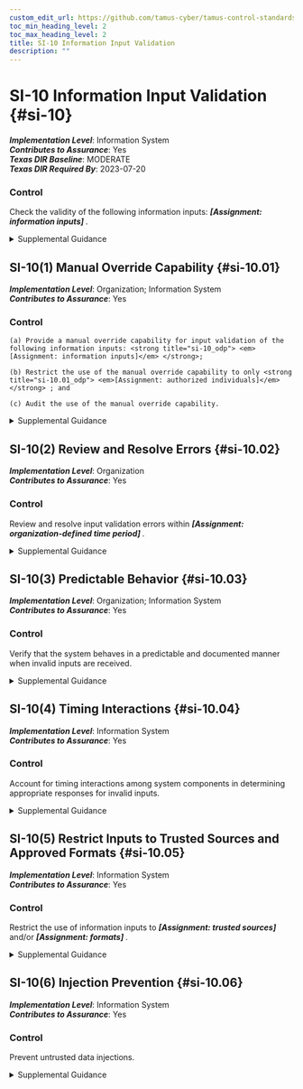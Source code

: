 ```yaml
---
custom_edit_url: https://github.com/tamus-cyber/tamus-control-standards/tree/main/content/tamus.edu/TAMUS_profile.yaml
toc_min_heading_level: 2
toc_max_heading_level: 2
title: SI-10 Information Input Validation
description: ""
---
```


# SI-10 Information Input Validation {#si-10}

_**Implementation Level**_: Information System\
_**Contributes to Assurance**_: Yes\
_**Texas DIR Baseline**_: MODERATE\
_**Texas DIR Required By**_: 2023-07-20

### Control

Check the validity of the following information inputs: <strong title="si-10_odp"> <em>[Assignment: information inputs]</em> </strong>.


<details><summary>Supplemental Guidance</summary>Checking the valid syntax and semantics of system inputs—including character set, length, numerical range, and acceptable values—verifies that inputs match specified definitions for format and content. For example, if the organization specifies that numerical values between 1-100 are the only acceptable inputs for a field in a given application, inputs of "387," "abc," or "%K%" are invalid inputs and are not accepted as input to the system. Valid inputs are likely to vary from field to field within a software application. Applications typically follow well-defined protocols that use structured messages (i.e., commands or queries) to communicate between software modules or system components. Structured messages can contain raw or unstructured data interspersed with metadata or control information. If software applications use attacker-supplied inputs to construct structured messages without properly encoding such messages, then the attacker could insert malicious commands or special characters that can cause the data to be interpreted as control information or metadata. Consequently, the module or component that receives the corrupted output will perform the wrong operations or otherwise interpret the data incorrectly. Prescreening inputs prior to passing them to interpreters prevents the content from being unintentionally interpreted as commands. Input validation ensures accurate and correct inputs and prevents attacks such as cross-site scripting and a variety of injection attacks.</details>


## SI-10(1) Manual Override Capability {#si-10.01}

_**Implementation Level**_: Organization; Information System\
_**Contributes to Assurance**_: Yes

### Control



    (a) Provide a manual override capability for input validation of the following information inputs: <strong title="si-10_odp"> <em>[Assignment: information inputs]</em> </strong>;

    (b) Restrict the use of the manual override capability to only <strong title="si-10.01_odp"> <em>[Assignment: authorized individuals]</em> </strong> ; and

    (c) Audit the use of the manual override capability.


<details><summary>Supplemental Guidance</summary>In certain situations, such as during events that are defined in contingency plans, a manual override capability for input validation may be needed. Manual overrides are used only in limited circumstances and with the inputs defined by the organization.</details>


## SI-10(2) Review and Resolve Errors {#si-10.02}

_**Implementation Level**_: Organization\
_**Contributes to Assurance**_: Yes

### Control

Review and resolve input validation errors within <strong title="si-10.2_prm_1"> <em>[Assignment: organization-defined time period]</em> </strong>.


<details><summary>Supplemental Guidance</summary>Resolution of input validation errors includes correcting systemic causes of errors and resubmitting transactions with corrected input. Input validation errors are those related to the information inputs defined by the organization in the base control ( [SI-10](/catalog/si/si-10)).</details>


## SI-10(3) Predictable Behavior {#si-10.03}

_**Implementation Level**_: Organization; Information System\
_**Contributes to Assurance**_: Yes

### Control

Verify that the system behaves in a predictable and documented manner when invalid inputs are received.


<details><summary>Supplemental Guidance</summary>A common vulnerability in organizational systems is unpredictable behavior when invalid inputs are received. Verification of system predictability helps ensure that the system behaves as expected when invalid inputs are received. This occurs by specifying system responses that allow the system to transition to known states without adverse, unintended side effects. The invalid inputs are those related to the information inputs defined by the organization in the base control ( [SI-10](/catalog/si/si-10)).</details>


## SI-10(4) Timing Interactions {#si-10.04}

_**Implementation Level**_: Information System\
_**Contributes to Assurance**_: Yes

### Control

Account for timing interactions among system components in determining appropriate responses for invalid inputs.


<details><summary>Supplemental Guidance</summary>In addressing invalid system inputs received across protocol interfaces, timing interactions become relevant, where one protocol needs to consider the impact of the error response on other protocols in the protocol stack. For example, 802.11 standard wireless network protocols do not interact well with Transmission Control Protocols (TCP) when packets are dropped (which could be due to invalid packet input). TCP assumes packet losses are due to congestion, while packets lost over 802.11 links are typically dropped due to noise or collisions on the link. If TCP makes a congestion response, it takes the wrong action in response to a collision event. Adversaries may be able to use what appear to be acceptable individual behaviors of the protocols in concert to achieve adverse effects through suitable construction of invalid input. The invalid inputs are those related to the information inputs defined by the organization in the base control ( [SI-10](/catalog/si/si-10)).</details>


## SI-10(5) Restrict Inputs to Trusted Sources and Approved Formats {#si-10.05}

_**Implementation Level**_: Information System\
_**Contributes to Assurance**_: Yes

### Control

Restrict the use of information inputs to <strong title="si-10.05_odp.01"> <em>[Assignment: trusted sources]</em> </strong> and/or <strong title="si-10.05_odp.02"> <em>[Assignment: formats]</em> </strong>.


<details><summary>Supplemental Guidance</summary>Restricting the use of inputs to trusted sources and in trusted formats applies the concept of authorized or permitted software to information inputs. Specifying known trusted sources for information inputs and acceptable formats for such inputs can reduce the probability of malicious activity. The information inputs are those defined by the organization in the base control ( [SI-10](/catalog/si/si-10)).</details>


## SI-10(6) Injection Prevention {#si-10.06}

_**Implementation Level**_: Information System\
_**Contributes to Assurance**_: Yes

### Control

Prevent untrusted data injections.


<details><summary>Supplemental Guidance</summary>Untrusted data injections may be prevented using a parameterized interface or output escaping (output encoding). Parameterized interfaces separate data from code so that injections of malicious or unintended data cannot change the semantics of commands being sent. Output escaping uses specified characters to inform the interpreter’s parser whether data is trusted. Prevention of untrusted data injections are with respect to the information inputs defined by the organization in the base control ( [SI-10](/catalog/si/si-10)).</details>
